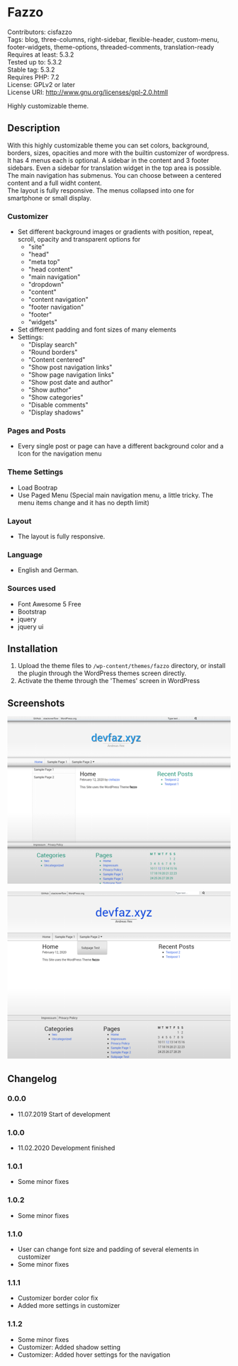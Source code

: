 # Fazzo
Contributors: cisfazzo<br />
Tags: blog, three-columns, right-sidebar, flexible-header, custom-menu, footer-widgets, theme-options, threaded-comments, translation-ready<br />
Requires at least: 5.3.2<br />
Tested up to: 5.3.2<br />
Stable tag: 5.3.2<br />
Requires PHP: 7.2<br />
License: GPLv2 or later<br />
License URI: http://www.gnu.org/licenses/gpl-2.0.htmll<br />

Highly customizable theme.

## Description 

With this highly customizable theme you can set colors, background, borders, sizes, opacities and more with the builtin customizer of wordpress.<br />
It has 4 menus each is optional. A sidebar in the content and 3 footer sidebars. Even a sidebar for translation widget in the top area is possible.<br />
The main navigation has submenus. You can choose between a centered content and a full widht content.<br />
The layout is fully responsive. The menus collapsed into one for smartphone or small display.

### Customizer 

* Set different background images or gradients with position, repeat, scroll, opacity and transparent options for
    *   "site"
    *   "head"
    *   "meta top"
    *   "head content"
    *   "main navigation"
    *   "dropdown"
    *   "content"
    *   "content navigation"
    *   "footer navigation"
    *   "footer"
    *   "widgets"
* Set different padding and font sizes of many elements
* Settings: 
    *   "Display search"
    *   "Round borders"
    *   "Content centered"
    *   "Show post navigation links"
    *   "Show page navigation links"
    *   "Show post date and author"
    *   "Show author"
    *   "Show categories"
    *   "Disable comments"
    *   "Display shadows"

### Pages and Posts 

*   Every single post or page can have a different background color and a Icon for the navigation menu

### Theme Settings 

*   Load Bootrap
*   Use Paged Menu (Special main navigation menu, a little tricky. The menu items change and it has no depth limit)

### Layout 

* The layout is fully responsive.

### Language 

*   English and German.

### Sources used 

*   Font Awesome 5 Free
*   Bootstrap
*   jquery
*   jquery ui

## Installation

1. Upload the theme files to `/wp-content/themes/fazzo` directory, or install the plugin through the WordPress themes screen directly.
2. Activate the theme through the 'Themes' screen in WordPress

## Screenshots

![Screenshot](screenshot.png)

![Screenshot](screenshot2.png)

## Changelog

### 0.0.0
* 11.07.2019 Start of development

### 1.0.0
* 11.02.2020 Development finished

### 1.0.1
* Some minor fixes

### 1.0.2
* Some minor fixes

### 1.1.0
* User can change font size and padding of several elements in customizer
* Some minor fixes

### 1.1.1 
* Customizer border color fix
* Added more settings in customizer

### 1.1.2
* Some minor fixes
* Customizer: Added shadow setting
* Customizer: Added hover settings for the navigation